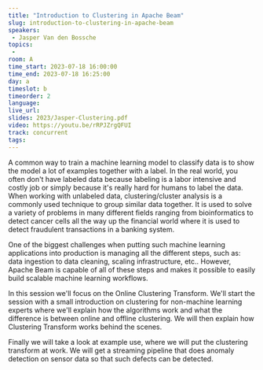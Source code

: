 ```yaml
---
title: "Introduction to Clustering in Apache Beam"
slug: introduction-to-clustering-in-apache-beam
speakers:
 - Jasper Van den Bossche
topics:
 - 
room: A
time_start: 2023-07-18 16:00:00
time_end: 2023-07-18 16:25:00
day: a
timeslot: b
timeorder: 2
language: 
live_url: 
slides: 2023/Jasper-Clustering.pdf
video: https://youtu.be/rRPJZrgQFUI
track: concurrent
tags:
---
```


A common way to train a machine learning model to classify data is to show the model a lot of examples together with a label. In the real world, you often don't have labeled data because labeling is a labor intensive and costly job or simply because it's really hard for humans to label the data. When working with unlabeled data, clustering/cluster analysis is a commonly used technique to group similar data together. It is used to solve a variety of problems in many different fields ranging from bioinformatics to detect cancer cells all the way up the financial world where it is used to detect fraudulent transactions in a banking system.
 
 
 
 One of the biggest challenges when putting such machine learning applications into production is managing all the different steps, such as: data ingestion to data cleaning, scaling infrastructure, etc.. However, Apache Beam is capable of all of these steps and makes it possible to easily build scalable machine learning workflows.
 
 
 
 In this session we'll focus on the Online Clustering Transform. We'll start the session with a small introduction on clustering for non-machine learning experts where we'll explain how the algorithms work and what the difference is between online and offline clustering. We will then explain how Clustering Transform works behind the scenes.
 
 
 
 Finally we will take a look at example use, where we will put the clustering transform at work. We will get a streaming pipeline that does anomaly detection on sensor data so that such defects can be detected.